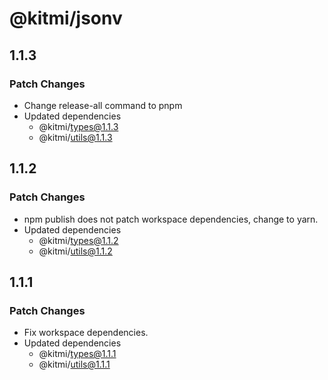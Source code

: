 # @kitmi/jsonv

## 1.1.3

### Patch Changes

-   Change release-all command to pnpm
-   Updated dependencies
    -   @kitmi/types@1.1.3
    -   @kitmi/utils@1.1.3

## 1.1.2

### Patch Changes

-   npm publish does not patch workspace dependencies, change to yarn.
-   Updated dependencies
    -   @kitmi/types@1.1.2
    -   @kitmi/utils@1.1.2

## 1.1.1

### Patch Changes

-   Fix workspace dependencies.
-   Updated dependencies
    -   @kitmi/types@1.1.1
    -   @kitmi/utils@1.1.1
